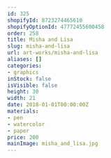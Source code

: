 ```yaml
---
id: 325
shopifyId: 8723274465610
shopifyOptionId: 47772455600458
order: 258
title: Misha and Lisa
slug: misha-and-lisa
url: art-works/misha-and-lisa
aliases: []
categories:
- graphics
inStock: false
isVisible: false
height: 30
width: 21
date: 2018-01-01T00:00:00Z
materials:
- pen
- watercolor
- paper
price: 200
mainImage: misha_and_lisa.jpg
---
```

